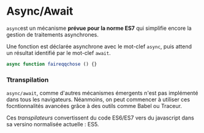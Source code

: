 # Async/Await

`async`est un mécanisme __prévue pour la norme ES7__ qui simplifie encore la gestion de traitements asynchrones.

Une fonction est déclarée asynchrone avec le mot-clef `async`, puis attend  un résultat identifié par le mot-clef `await`.

```javascript
async function faireqqchose () {}
```

### Ttranspilation

`async/await`, comme d'autres mécanismes émergents n'est pas implémenté dans tous les navigateurs. Néanmoins, on peut commencer à utiliser ces focntionnalités avancées grâce à des outils comme Babel ou Traceur.

Ces _transpilateurs_ convertissent du code ES6/ES7 vers du javascript dans sa versino normalisée actuelle : ES5.
